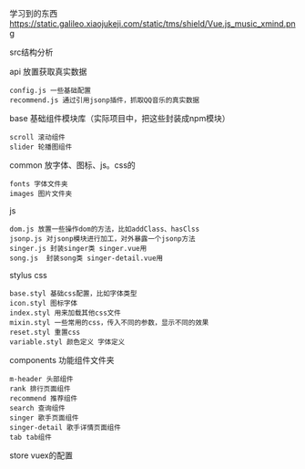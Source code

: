 学习到的东西  https://static.galileo.xiaojukeji.com/static/tms/shield/Vue.js_music_xmind.png

src结构分析

  api 放置获取真实数据

    config.js 一些基础配置
    recommend.js 通过引用jsonp插件，抓取QQ音乐的真实数据
  base 基础组件模块库（实际项目中，把这些封装成npm模块）

    scroll 滚动组件
    slider 轮播图组件
  common 放字体、图标、js。css的

    fonts 字体文件夹
    images 图片文件夹
  js

    dom.js 放置一些操作dom的方法，比如addClass、hasClss
    jsonp.js 对jsonp模块进行加工，对外暴露一个jsonp方法
    singer.js 封装singer类 singer.vue用
    song.js  封装song类 singer-detail.vue用
  stylus css

    base.styl 基础css配置，比如字体类型
    icon.styl 图标字体
    index.styl 用来加载其他css文件
    mixin.styl 一些常用的css，传入不同的参数，显示不同的效果
    reset.styl 重置css
    variable.styl 颜色定义 字体定义
  components 功能组件文件夹

    m-header 头部组件
    rank 排行页面组件
    recommend 推荐组件
    search 查询组件
    singer 歌手页面组件
    singer-detail 歌手详情页面组件
    tab tab组件
  store vuex的配置


